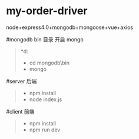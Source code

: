 # my-order-driver
node+express4.0+mongodb+mongoose+vue+axios

#mongodb bin 目录 开启 mongo
> *d:
> * cd mongodb\bin 
> * mongo  

#server  后端 
> * npm install 
> * node index.js

#client  前端
> * npm install 
> * npm run dev  
